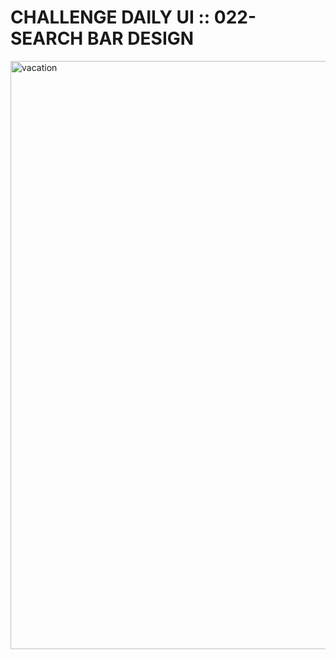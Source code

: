 # CHALLENGE DAILY UI :: 022- SEARCH BAR DESIGN

<img width="941" alt="vacation" src="https://user-images.githubusercontent.com/6808728/197200052-e48c620c-d2ad-484b-8664-d82385ca2812.png">


